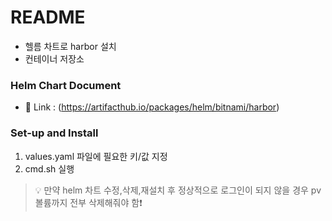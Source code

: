 # README

- 헬름 차트로 harbor 설치
- 컨테이너 저장소

### Helm Chart Document

- 🔗 Link : (https://artifacthub.io/packages/helm/bitnami/harbor)

### Set-up and Install

1. values.yaml 파일에 필요한 키/값 지정
2. cmd.sh 실행

> 💡 만약 helm 차트 수정,삭제,재설치 후 정상적으로 로그인이 되지 않을 경우 pv 볼륨까지 전부 삭제해줘야 함❗️
